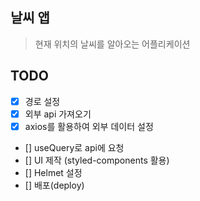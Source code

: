 ## 날씨 앱

> 현재 위치의 날씨를 알아오는 어플리케이션

## TODO

- [x] 경로 설정
- [x] 외부 api 가져오기
- [x] axios를 활용하여 외부 데이터 설정
- [] useQuery로 api에 요청
- [] UI 제작 (styled-components 활용)
- [] Helmet 설정
- [] 배포(deploy)
